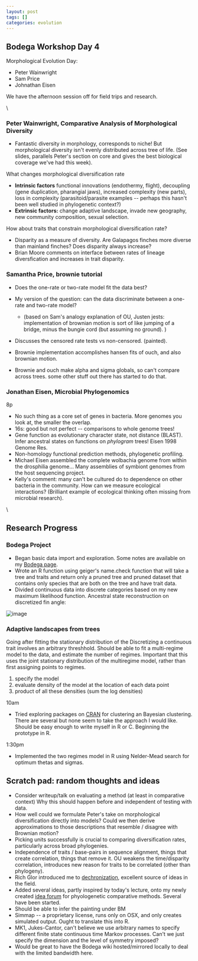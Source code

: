 ```yaml
---
layout: post
tags: []
categories: evolution
---
```






 





Bodega Workshop Day 4
---------------------

Morphological Evolution Day:

-   Peter Wainwright
-   Sam Price
-   Johnathan Eisen

We have the afternoon session off for field trips and research.

\

### Peter Wainwright, Comparative Analysis of Morphological Diversity

-   Fantastic diversity in morphology, corresponds to niche! But
    morphological diversity isn't evenly distributed across tree of
    life. (See slides, parallels Peter's section on core and gives the
    best biological coverage we've had this week).

What changes morphological diversification rate

-   **Intrinsic factors** functional innovations (endothermy, flight),
    decoupling (gene duplication, pharangial jaws), increased complexity
    (new parts), loss in complexity (parasitoid/parasite examples --
    perhaps this hasn't been well studied in phylogenetic context?)
-   **Extrinsic factors:** change adaptive landscape, invade new
    geography, new community composition, sexual selection.

How about traits that constrain morphological diversification rate?

-   Disparity as a measure of diversity. Are Galapagos finches more
    diverse than mainland finches? Does disparity always increase?
-   Brian Moore comments on interface between rates of lineage
    diversfication and increases in trait disparity.

### Samantha Price, brownie tutorial

-   Does the one-rate or two-rate model fit the data best?
-   My version of the question: can the data discriminate between a
    one-rate and two-rate model?
    -   (based on Sam's analogy explanation of OU, Justen jests:
        implementation of brownian motion is sort of like jumping of a
        bridge, minus the bungie cord (but assuming no ground). )

-   Discusses the censored rate tests vs non-censored. (painted).
-   Brownie implementation accomplishes hansen fits of ouch, and also
    brownian motion.
-   Brownie and ouch make alpha and sigma globals, so can't compare
    across trees. some other stuff out there has started to do that.

### Jonathan Eisen, Microbial Phylogenomics

8p

-   No such thing as a core set of genes in bacteria. More genomes you
    look at, the smaller the overlap.
-   16s: good but not perfect -- comparisons to whole genome trees!
-   Gene function as evolutionary character state, not distance (BLAST).
    Infer ancestral states on functions on *phylogram* trees! Eisen 1998
    Genome Res.
-   Non-homology functional prediction methods, phylogenetic profiling.
-   Michael Eisen assembled the complete wolbachia genome from within
    the drosphilia genome... Many assemblies of symbiont genomes from
    the host sequencing project.
-   Kelly's comment: many can't be cultured do to dependence on other
    bacteria in the community. How can we measure ecological
    interactions? (Brilliant example of ecological thinking often
    missing from microbial research).

\

Research Progress
-----------------

### Bodega Project

-   Began basic data import and exploration. Some notes are available on
    my [Bodega
    page](http://bodegaphylo.wikispot.org/Users/Carl "http://bodegaphylo.wikispot.org/Users/Carl").
-   Wrote an R function using geiger's name.check function that will
    take a tree and traits and return only a pruned tree and pruned
    dataset that contains only species that are both on the tree and
    have trait data.
-   Divided continuous data into discrete categories based on my new
    maximum likelihood function. Ancestral state reconstruction on
    discretized fin angle:

![image](http://openwetware.org/images/thumb/b/b7/Discrete.png/600px-Discrete.png)

### Adaptive landscapes from trees

Going after fitting the stationary distribution of the Discretizing a
continuous trait involves an arbitrary threshhold. Should be able to fit
a multi-regime model to the data, and estimate the number of regimes.
Important that this uses the joint stationary distribution of the
multiregime model, rather than first assigning points to regimes.

1.  specify the model
2.  evaluate density of the model at the location of each data point
3.  product of all these densities (sum the log densities)

10am

-   Tried exploring packages on
    [CRAN](http://cran.r-project.org/web/packages/ "http://cran.r-project.org/web/packages/")
    for clustering an Bayesian clustering. There are several but none
    seem to take the approach I would like. Should be easy enough to
    write myself in R or C. Beginning the prototype in R.

1:30pm

-   Implemented the two regimes model in R using Nelder-Mead search for
    optimum thetas and sigmas.

Scratch pad: random thoughts and ideas
--------------------------------------

-   Consider writeup/talk on evaluating a method (at least in
    comparative context) Why this should happen before and independent
    of testing with data.
-   How well could we formulate Peter's take on morphological
    diversification directly into models? Could we then derive
    approximations to those descriptions that resemble / disagree with
    Brownian motion?
-   Picking units successfully is crucial to comparing diversification
    rates, particularly across broad phylogenies.
-   Independence of traits / base-pairs in sequence alignment, things
    that create correlation, things that remove it. OU weakens the
    time/disparity correlation, introduces new reason for traits to be
    correlated (other than phylogeny).
-   Rich Glor introduced me to
    [dechronization](http://treethinkers.blogspot.com/ "http://treethinkers.blogspot.com/"),
    excellent source of ideas in the field.
-   Added several ideas, partly inspired by today's lecture, onto my
    newly created [idea
    forum](http://phylogenetics.uservoice.com/forums/43843-general "http://phylogenetics.uservoice.com/forums/43843-general")
    for phyologenetic comparative methods. Several have been started.
-   Should be able to infer the painting under BM
-   Simmap -- a proprietary license, runs only on OSX, and only creates
    simulated output. Ought to translate this into R.
-   MK1, Jukes-Cantor, can't believe we use arbitrary names to specify
    different finite state continuous time Markov processes. Can't we
    just specify the dimension and the level of symmetry imposed?
-   Would be great to have the Bodega wiki hosted/mirrored locally to
    deal with the limited bandwidth here.

